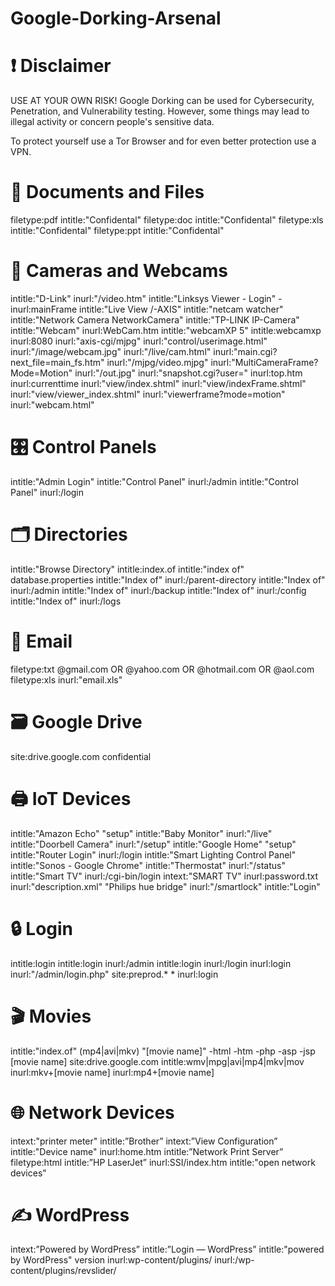 # Google-Dorking-Arsenal

# ❗ Disclaimer
USE AT YOUR OWN RISK! Google Dorking can be used for Cybersecurity, Penetration, and Vulnerability testing. However, some things may lead to illegal activity or concern people's sensitive data.

To protect yourself use a Tor Browser and for even better protection use a VPN.

# 📄 Documents and Files
filetype:pdf intitle:"Confidental"
filetype:doc intitle:"Confidental"
filetype:xls intitle:"Confidental"
filetype:ppt intitle:"Confidental"


# 📸 Cameras and Webcams
intitle:"D-Link" inurl:"/video.htm"
intitle:"Linksys Viewer - Login" -inurl:mainFrame
intitle:"Live View /-AXIS"
intitle:"netcam watcher"
intitle:"Network Camera NetworkCamera"
intitle:"TP-LINK IP-Camera"
intitle:"Webcam" inurl:WebCam.htm
intitle:"webcamXP 5"
intitle:webcamxp inurl:8080
inurl:"axis-cgi/mjpg"
inurl:"control/userimage.html"
inurl:"/image/webcam.jpg"
inurl:"/live/cam.html"
inurl:"main.cgi?next_file=main_fs.htm"
inurl:"/mjpg/video.mjpg"
inurl:"MultiCameraFrame?Mode=Motion"
inurl:"/out.jpg"
inurl:"snapshot.cgi?user="
inurl:top.htm inurl:currenttime
inurl:"view/index.shtml"
inurl:"view/indexFrame.shtml"
inurl:"view/viewer_index.shtml"
inurl:"viewerframe?mode=motion"
inurl:"webcam.html"



# 🎛️ Control Panels
intitle:"Admin Login"
intitle:"Control Panel" inurl:/admin
intitle:"Control Panel" inurl:/login


# 🗂️ Directories
intitle:"Browse Directory"
intitle:index.of
intitle:"index of" database.properties
intitle:"Index of" inurl:/parent-directory
intitle:"Index of" inurl:/admin
intitle:"Index of" inurl:/backup
intitle:"Index of" inurl:/config
intitle:"Index of" inurl:/logs


# 📧 Email
filetype:txt @gmail.com OR @yahoo.com OR @hotmail.com OR @aol.com
filetype:xls inurl:"email.xls"


# 🗃️ Google Drive
site:drive.google.com confidential


# 🖨️ IoT Devices
intitle:"Amazon Echo" "setup"
intitle:"Baby Monitor" inurl:"/live"
intitle:"Doorbell Camera" inurl:"/setup"
intitle:"Google Home" "setup"
intitle:"Router Login" inurl:/login
intitle:"Smart Lighting Control Panel"
intitle:"Sonos - Google Chrome"
intitle:"Thermostat" inurl:"/status"
intitle:"Smart TV" inurl:/cgi-bin/login
intext:"SMART TV" inurl:password.txt
inurl:"description.xml" "Philips hue bridge"
inurl:"/smartlock" intitle:"Login"


# 🔒 Login
intitle:login
intitle:login inurl:/admin
intitle:login inurl:/login
inurl:login
inurl:"/admin/login.php"
site:preprod.* * inurl:login


# 🎬 Movies
intitle:"index.of" (mp4|avi|mkv) "[movie name]" -html -htm -php -asp -jsp
[movie name] site:drive.google.com intitle:wmv|mpg|avi|mp4|mkv|mov
inurl:mkv+[movie name]
inurl:mp4+[movie name]


# 🌐 Network Devices
intext:"printer meter"
intitle:”Brother” intext:”View Configuration”
intitle:"Device name" inurl:home.htm
intitle:”Network Print Server” filetype:html
intitle:”HP LaserJet” inurl:SSI/index.htm
intitle:"open network devices"


# ✍️ WordPress
intext:”Powered by WordPress”
intitle:”Login — WordPress”
intitle:"powered by WordPress" version
inurl:wp-content/plugins/
inurl:/wp-content/plugins/revslider/
